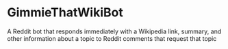 # GimmieThatWikiBot
A Reddit bot that responds immediately with a Wikipedia link, summary, and other information about a topic to Reddit comments that request that topic
